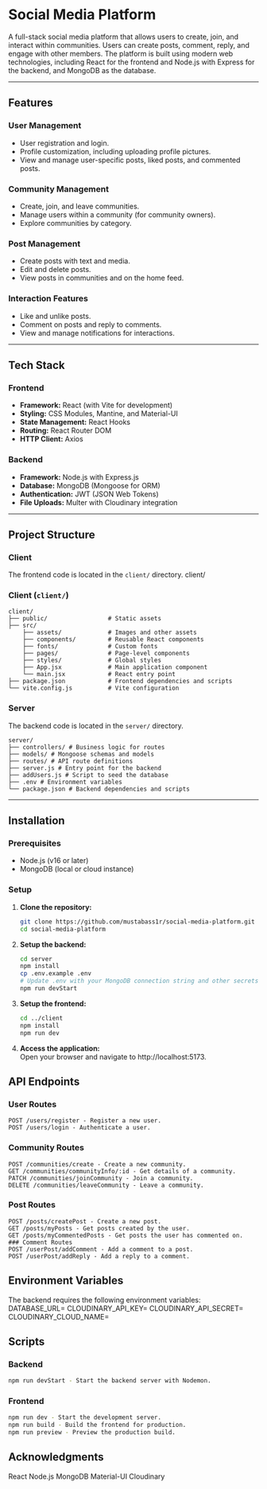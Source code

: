 # Social Media Platform

A full-stack social media platform that allows users to create, join, and interact within communities. Users can create posts, comment, reply, and engage with other members. The platform is built using modern web technologies, including React for the frontend and Node.js with Express for the backend, and MongoDB as the database.

---

## Features

### User Management
- User registration and login.
- Profile customization, including uploading profile pictures.
- View and manage user-specific posts, liked posts, and commented posts.

### Community Management
- Create, join, and leave communities.
- Manage users within a community (for community owners).
- Explore communities by category.

### Post Management
- Create posts with text and media.
- Edit and delete posts.
- View posts in communities and on the home feed.

### Interaction Features
- Like and unlike posts.
- Comment on posts and reply to comments.
- View and manage notifications for interactions.

---

## Tech Stack

### Frontend
- **Framework:** React (with Vite for development)
- **Styling:** CSS Modules, Mantine, and Material-UI
- **State Management:** React Hooks
- **Routing:** React Router DOM
- **HTTP Client:** Axios

### Backend
- **Framework:** Node.js with Express.js
- **Database:** MongoDB (Mongoose for ORM)
- **Authentication:** JWT (JSON Web Tokens)
- **File Uploads:** Multer with Cloudinary integration

---

## Project Structure

### Client
The frontend code is located in the `client/` directory.
client/
### Client (`client/`)

```
client/
├── public/                 # Static assets
├── src/
    ├── assets/             # Images and other assets
    ├── components/         # Reusable React components
    ├── fonts/              # Custom fonts
    ├── pages/              # Page-level components
    ├── styles/             # Global styles
    ├── App.jsx             # Main application component
    └── main.jsx            # React entry point
├── package.json            # Frontend dependencies and scripts
└── vite.config.js          # Vite configuration
```

### Server
The backend code is located in the `server/` directory.
```
server/
├── controllers/ # Business logic for routes
├── models/ # Mongoose schemas and models
├── routes/ # API route definitions
├── server.js # Entry point for the backend
├── addUsers.js # Script to seed the database
├── .env # Environment variables
└── package.json # Backend dependencies and scripts
```


---

## Installation

### Prerequisites
- Node.js (v16 or later)
- MongoDB (local or cloud instance)

### Setup

1. **Clone the repository:**
   ```bash
   git clone https://github.com/mustabass1r/social-media-platform.git
   cd social-media-platform

2. **Setup the backend:**
    ```bash
    cd server
    npm install
    cp .env.example .env
    # Update .env with your MongoDB connection string and other secrets
    npm run devStart

4. **Setup the frontend:**
    ```bash
    cd ../client
    npm install
    npm run dev

6. **Access the application:**  
    Open your browser and navigate to http://localhost:5173.

## API Endpoints
### User Routes
    POST /users/register - Register a new user.
    POST /users/login - Authenticate a user.
### Community Routes
    POST /communities/create - Create a new community.
    GET /communities/communityInfo/:id - Get details of a community.
    PATCH /communities/joinCommunity - Join a community.
    DELETE /communities/leaveCommunity - Leave a community.
### Post Routes
    POST /posts/createPost - Create a new post.
    GET /posts/myPosts - Get posts created by the user.
    GET /posts/myCommentedPosts - Get posts the user has commented on.
    ### Comment Routes
    POST /userPost/addComment - Add a comment to a post.
    POST /userPost/addReply - Add a reply to a comment.

## Environment Variables
The backend requires the following environment variables:  
    DATABASE_URL=<your-mongodb-connection-string>
    CLOUDINARY_API_KEY=<your-cloudinary-api-key>
    CLOUDINARY_API_SECRET=<your-cloudinary-api-secret>
    CLOUDINARY_CLOUD_NAME=<your-cloudinary-cloud-name>

## Scripts
### Backend
```bash
npm run devStart - Start the backend server with Nodemon.
```
### Frontend
```bash
npm run dev - Start the development server.
npm run build - Build the frontend for production.
npm run preview - Preview the production build.
```

## Acknowledgments
React
Node.js
MongoDB
Material-UI
Cloudinary
